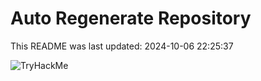 # Auto Regenerate Repository

This README was last updated: 2024-10-06 22:25:37

 ![TryHackMe](https://tryhackme.com/badge/533634)